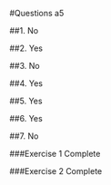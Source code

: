 #Questions a5

##1. No

##2. Yes

##3. No

##4. Yes

##5. Yes

##6. Yes

##7. No

###Exercise 1 Complete

###Exercise 2 Complete